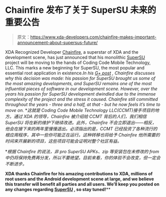 # Chainfire 发布了关于 SuperSU 未来的重要公告

> 原文：<https://www.xda-developers.com/chainfire-makes-important-announcement-about-supersus-future/>

XDA Recognized Developer [Chainfire](http://forum.xda-developers.com/member.php?u=631273), a superstar of XDA and the development scene, has just announced that his monolithic [SuperSU](http://forum.xda-developers.com/showthread.php?t=1538053) project will be moving to the hands of Coding Code Mobile Technology, LLC. This marks a new beginning for SuperSU, the most popular and essential root application in existence.*In his [G+ post](https://plus.google.com/+Chainfire/posts/XJYJFPtS9Qb) , Chainfire discusses why this decision was made: his passion for SuperSU brought us some of the most amazing developments, and SuperSU remains one of the most influential pieces of software in our development scene. However, over the years his passion for SuperSU development dwindled due to the immense complexity of the project and the stress it caused. Chainfire still committed throughout the years - three and a half, at that - but he now feels it’s time to move on.* **这就是 Coding Code Mobile Technology LLC(CCMT)接手项目的地方。通过 XDA 的领导，Chainfire 被介绍给 CCMT 背后的人们，我们相信 SuperSU 将在新的维护下继续改进。此外，Chainfire 不会立即退出——相反，他会在接下来的两年里慢慢退出。必须指出的是，CCMT 已经投资了各种流行的根应用程序，其中一些你可能正在运行。这种转移也将给予 Chainfire 他所需要的时间来开展新的项目，这些项目可能会证明对整个社区有益。*

 **根据 Chainfire 的说法，非 pro SuperSU APKs、zip 等安装包在未修改的 from 中仍将保持免费再分发，所以不要绝望。目前来看，你的体验不会改变，但一定会不断进步。*

**XDA thanks Chainfire for his amazing contributions to XDA, millions of root users and the Android development scene at large, and we believe this transfer will benefit all parties and all users. We’ll keep you posted on any changes regarding [SuperSU](http://forum.xda-developers.com/apps/supersu) , so stay tuned!****